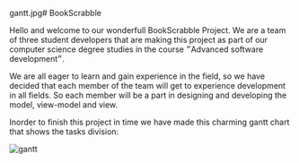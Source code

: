 gantt.jpg# BookScrabble

Hello and welcome to our wonderfull BookScrabble Project. 
We are a team of three student developers that are making this project as part of our computer science degree studies in the course ״Advanced software development״.

We are all eager to learn and gain experience in the field, so we have decided that each member of the team will get to experience development in all fields. So each member will be a part in designing and developing the model, view-model and view.

Inorder to finish this project in time we have made this charming gantt chart that shows the tasks division:

![gantt](https://github.com/0xtal4/BookScrabble/assets/57890440/1128f944-ec91-401d-997e-4e0bb599ba94)
